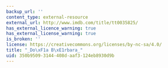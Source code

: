 ```yaml
---
backup_url: ''
content_type: external-resource
external_url: http://www.imdb.com/title/tt0035825/
has_external_licence_warning: true
has_external_license_warning: true
is_broken: ''
license: https://creativecommons.org/licenses/by-nc-sa/4.0/
title: "_Do\xF1a B\xE1rbara_"
uid: 350b9509-3144-408d-aaf3-124eb8930d9b
---
```

